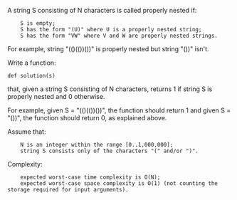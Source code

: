 A string S consisting of N characters is called properly nested if:

        S is empty;
        S has the form "(U)" where U is a properly nested string;
        S has the form "VW" where V and W are properly nested strings.

For example, string "(()(())())" is properly nested but string "())" isn't.

Write a function:

    def solution(s)

that, given a string S consisting of N characters, returns 1 if string S is properly nested and 0 otherwise.

For example, given S = "(()(())())", the function should return 1 and given S = "())", the function should return 0, as explained above.

Assume that:

        N is an integer within the range [0..1,000,000];
        string S consists only of the characters "(" and/or ")".

Complexity:

        expected worst-case time complexity is O(N);
        expected worst-case space complexity is O(1) (not counting the storage required for input arguments).
